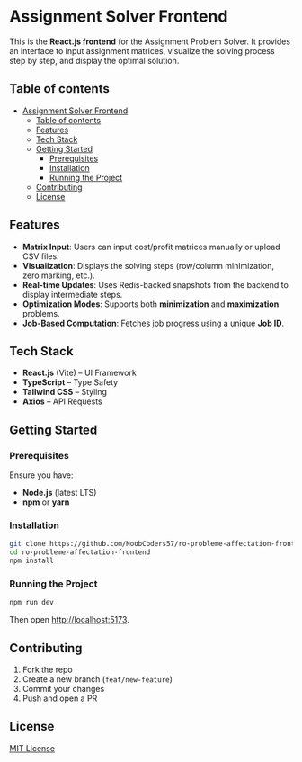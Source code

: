 # Assignment Solver Frontend

This is the **React.js frontend** for the Assignment Problem Solver. It provides an interface to input assignment
matrices, visualize the solving process step by step, and display the optimal solution.

## Table of contents

<!-- TOC -->
* [Assignment Solver Frontend](#assignment-solver-frontend)
  * [Table of contents](#table-of-contents)
  * [Features](#features)
  * [Tech Stack](#tech-stack)
  * [Getting Started](#getting-started)
    * [Prerequisites](#prerequisites)
    * [Installation](#installation)
    * [Running the Project](#running-the-project)
  * [Contributing](#contributing)
  * [License](#license)
<!-- TOC -->

## Features

- **Matrix Input**: Users can input cost/profit matrices manually or upload CSV files.
- **Visualization**: Displays the solving steps (row/column minimization, zero marking, etc.).
- **Real-time Updates**: Uses Redis-backed snapshots from the backend to display intermediate steps.
- **Optimization Modes**: Supports both **minimization** and **maximization** problems.
- **Job-Based Computation**: Fetches job progress using a unique **Job ID**.

## Tech Stack

- **React.js** (Vite) – UI Framework
- **TypeScript** – Type Safety
- **Tailwind CSS** – Styling
- **Axios** – API Requests

## Getting Started

### Prerequisites

Ensure you have:

- **Node.js** (latest LTS)
- **npm** or **yarn**

### Installation

```sh
git clone https://github.com/NoobCoders57/ro-probleme-affectation-frontend.git
cd ro-probleme-affectation-frontend
npm install
```

### Running the Project

```sh
npm run dev
```
Then open [http://localhost:5173](http://localhost:5173).

## Contributing

1. Fork the repo
2. Create a new branch (`feat/new-feature`)
3. Commit your changes
4. Push and open a PR

## License

[MIT License](LICENSE)  
